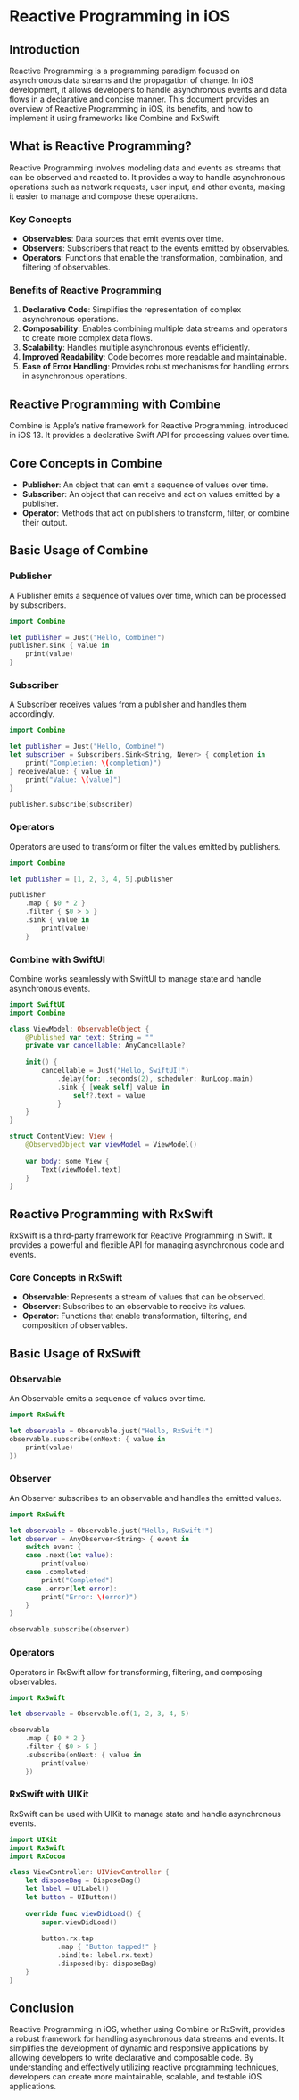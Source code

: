 
# Reactive Programming in iOS

## **Introduction**

Reactive Programming is a programming paradigm focused on asynchronous data streams and the propagation of change. In iOS development, it allows developers to handle asynchronous events and data flows in a declarative and concise manner. This document provides an overview of Reactive Programming in iOS, its benefits, and how to implement it using frameworks like Combine and RxSwift.

## **What is Reactive Programming?**

Reactive Programming involves modeling data and events as streams that can be observed and reacted to. It provides a way to handle asynchronous operations such as network requests, user input, and other events, making it easier to manage and compose these operations.

### **Key Concepts**

- **Observables**: Data sources that emit events over time.
- **Observers**: Subscribers that react to the events emitted by observables.
- **Operators**: Functions that enable the transformation, combination, and filtering of observables.

### **Benefits of Reactive Programming**

1. **Declarative Code**: Simplifies the representation of complex asynchronous operations.
2. **Composability**: Enables combining multiple data streams and operators to create more complex data flows.
3. **Scalability**: Handles multiple asynchronous events efficiently.
4. **Improved Readability**: Code becomes more readable and maintainable.
5. **Ease of Error Handling**: Provides robust mechanisms for handling errors in asynchronous operations.

## **Reactive Programming with Combine**

Combine is Apple’s native framework for Reactive Programming, introduced in iOS 13. It provides a declarative Swift API for processing values over time.

## **Core Concepts in Combine**

- **Publisher**: An object that can emit a sequence of values over time.
- **Subscriber**: An object that can receive and act on values emitted by a publisher.
- **Operator**: Methods that act on publishers to transform, filter, or combine their output.

## **Basic Usage of Combine**

### **Publisher**

A Publisher emits a sequence of values over time, which can be processed by subscribers.

```swift
import Combine

let publisher = Just("Hello, Combine!")
publisher.sink { value in
    print(value)
}
```

### **Subscriber**

A Subscriber receives values from a publisher and handles them accordingly.

```swift
import Combine

let publisher = Just("Hello, Combine!")
let subscriber = Subscribers.Sink<String, Never> { completion in
    print("Completion: \(completion)")
} receiveValue: { value in
    print("Value: \(value)")
}

publisher.subscribe(subscriber)
```

### **Operators**

Operators are used to transform or filter the values emitted by publishers.

```swift
import Combine

let publisher = [1, 2, 3, 4, 5].publisher

publisher
    .map { $0 * 2 }
    .filter { $0 > 5 }
    .sink { value in
        print(value)
    }
```

### **Combine with SwiftUI**

Combine works seamlessly with SwiftUI to manage state and handle asynchronous events.

```swift
import SwiftUI
import Combine

class ViewModel: ObservableObject {
    @Published var text: String = ""
    private var cancellable: AnyCancellable?
    
    init() {
        cancellable = Just("Hello, SwiftUI!")
            .delay(for: .seconds(2), scheduler: RunLoop.main)
            .sink { [weak self] value in
                self?.text = value
            }
    }
}

struct ContentView: View {
    @ObservedObject var viewModel = ViewModel()
    
    var body: some View {
        Text(viewModel.text)
    }
}
```

## **Reactive Programming with RxSwift**

RxSwift is a third-party framework for Reactive Programming in Swift. It provides a powerful and flexible API for managing asynchronous code and events.

### **Core Concepts in RxSwift**

- **Observable**: Represents a stream of values that can be observed.
- **Observer**: Subscribes to an observable to receive its values.
- **Operator**: Functions that enable transformation, filtering, and composition of observables.

## **Basic Usage of RxSwift**

### **Observable**

An Observable emits a sequence of values over time.

```swift
import RxSwift

let observable = Observable.just("Hello, RxSwift!")
observable.subscribe(onNext: { value in
    print(value)
})
```

### **Observer**

An Observer subscribes to an observable and handles the emitted values.

```swift
import RxSwift

let observable = Observable.just("Hello, RxSwift!")
let observer = AnyObserver<String> { event in
    switch event {
    case .next(let value):
        print(value)
    case .completed:
        print("Completed")
    case .error(let error):
        print("Error: \(error)")
    }
}

observable.subscribe(observer)
```

### **Operators**

Operators in RxSwift allow for transforming, filtering, and composing observables.

```swift
import RxSwift

let observable = Observable.of(1, 2, 3, 4, 5)

observable
    .map { $0 * 2 }
    .filter { $0 > 5 }
    .subscribe(onNext: { value in
        print(value)
    })
```

### **RxSwift with UIKit**

RxSwift can be used with UIKit to manage state and handle asynchronous events.

```swift
import UIKit
import RxSwift
import RxCocoa

class ViewController: UIViewController {
    let disposeBag = DisposeBag()
    let label = UILabel()
    let button = UIButton()
    
    override func viewDidLoad() {
        super.viewDidLoad()
        
        button.rx.tap
            .map { "Button tapped!" }
            .bind(to: label.rx.text)
            .disposed(by: disposeBag)
    }
}
```

## **Conclusion**

Reactive Programming in iOS, whether using Combine or RxSwift, provides a robust framework for handling asynchronous data streams and events. It simplifies the development of dynamic and responsive applications by allowing developers to write declarative and composable code. By understanding and effectively utilizing reactive programming techniques, developers can create more maintainable, scalable, and testable iOS applications.
